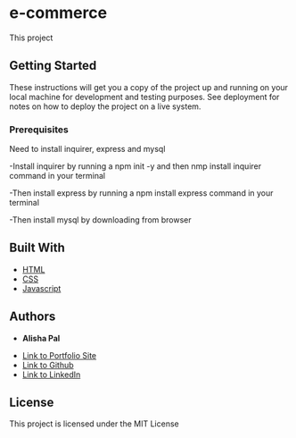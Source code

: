 # e-commerce
This project 
## Getting Started

These instructions will get you a copy of the project up and running on your local machine for development and testing purposes. See deployment for notes on how to deploy the project on a live system.

### Prerequisites

Need to install inquirer, express and mysql

-Install inquirer by running a npm init -y and then nmp install inquirer command in your terminal

-Then install express by running a npm install express command in your terminal

-Then install mysql by downloading from browser


## Built With

* [HTML](https://developer.mozilla.org/en-US/docs/Web/HTML)
* [CSS](https://developer.mozilla.org/en-US/docs/Web/CSS)
* [Javascript](https://developer.mozilla.org/en-US/docs/Web/JavaScript)



## Authors

* **Alisha Pal** 

- [Link to Portfolio Site](https://github.com/apal96)
- [Link to Github](https://apal96.github.io/alisha-portfolio/)
- [Link to LinkedIn](https://www.linkedin.com/public-profile/settings?trk=d_flagship3_profile_self_view_public_profile&lipi=urn%3Ali%3Apage%3Ad_flagship3_profile_self_edit_top_card%3BGlQu7AsKTYmwEFd%2Bv39i%2Bg%3D%3D)

## License

This project is licensed under the MIT License 

